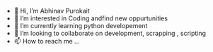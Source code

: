 - 👋 Hi, I’m Abhinav Purokait
- 👀 I’m interested in Coding andfind new oppurtunities 
- 🌱 I’m currently learning python developement 
- 💞️ I’m looking to collaborate on development, scrapping , scripting
- 📫 How to reach me ...

<!---
abhinavdx/abhinavdx is a ✨ special ✨ repository because its `README.md` (this file) appears on your GitHub profile.
You can click the Preview link to take a look at your changes.
--->
